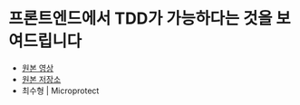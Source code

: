 # 프론트엔드에서 TDD가 가능하다는 것을 보여드립니다

- [원본 영상](https://youtu.be/L1dtkLeIz-M)
- [원본 저장소](https://github.com/CodeSoom/frontend-tdd-feconf2020)
- 최수형 | Microprotect
